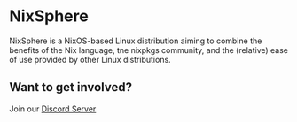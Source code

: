 # NixSphere
NixSphere is a NixOS-based Linux distribution aiming to combine the benefits of the Nix language, tne nixpkgs community, and the (relative) ease of use provided by other Linux distributions.

## Want to get involved?
Join our [Discord Server](https://discord.gg/f7Ap5gdgPN)
